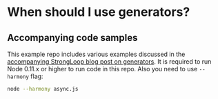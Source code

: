 # When should I use generators?
## Accompanying code samples

This example repo includes various examples discussed in the [accompanying StrongLoop blog post on generators](http://strongloop.com/strongblog/how-to-generators-node-js-yield-use-cases/). It is required to run Node 0.11.x or higher to run code in this repo. Also you need to use `--harmony` flag:

```sh
node --harmony async.js
```
